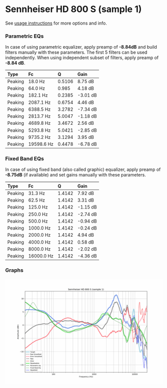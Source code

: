 # Sennheiser HD 800 S (sample 1)
See [usage instructions](https://github.com/jaakkopasanen/AutoEq#usage) for more options and info.

### Parametric EQs
In case of using parametric equalizer, apply preamp of **-8.84dB** and build filters manually
with these parameters. The first 5 filters can be used independently.
When using independent subset of filters, apply preamp of **-8.84 dB**.

| Type    | Fc         |      Q | Gain     |
|:--------|:-----------|:-------|:---------|
| Peaking | 18.0 Hz    | 0.5106 | 8.75 dB  |
| Peaking | 64.0 Hz    | 0.985  | 4.18 dB  |
| Peaking | 182.1 Hz   | 0.2385 | -3.01 dB |
| Peaking | 2087.1 Hz  | 0.6754 | 4.46 dB  |
| Peaking | 6388.5 Hz  | 3.2782 | -7.34 dB |
| Peaking | 2813.7 Hz  | 5.0047 | -1.18 dB |
| Peaking | 4689.8 Hz  | 3.4672 | 2.56 dB  |
| Peaking | 5293.8 Hz  | 5.0421 | -2.85 dB |
| Peaking | 9735.2 Hz  | 3.1294 | 3.95 dB  |
| Peaking | 19598.6 Hz | 0.4478 | -6.78 dB |

### Fixed Band EQs
In case of using fixed band (also called graphic) equalizer, apply preamp of **-8.75dB**
(if available) and set gains manually with these parameters.

| Type    | Fc         |      Q | Gain     |
|:--------|:-----------|:-------|:---------|
| Peaking | 31.3 Hz    | 1.4142 | 7.92 dB  |
| Peaking | 62.5 Hz    | 1.4142 | 3.31 dB  |
| Peaking | 125.0 Hz   | 1.4142 | -1.15 dB |
| Peaking | 250.0 Hz   | 1.4142 | -2.74 dB |
| Peaking | 500.0 Hz   | 1.4142 | -0.94 dB |
| Peaking | 1000.0 Hz  | 1.4142 | -0.24 dB |
| Peaking | 2000.0 Hz  | 1.4142 | 4.94 dB  |
| Peaking | 4000.0 Hz  | 1.4142 | 0.58 dB  |
| Peaking | 8000.0 Hz  | 1.4142 | -2.02 dB |
| Peaking | 16000.0 Hz | 1.4142 | -4.36 dB |

### Graphs
![](./Sennheiser%20HD%20800%20S%20(sample%201).png)